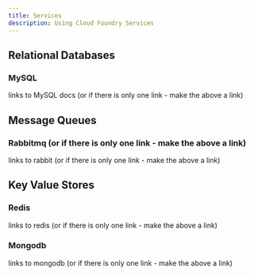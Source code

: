```yaml
---
title: Services
description: Using Cloud Foundry Services
---
```


## Relational Databases

### MySQL

links to MySQL docs (or if there is only one link - make the above a link)

## Message Queues

### Rabbitmq (or if there is only one link - make the above a link)

links to rabbit (or if there is only one link - make the above a link)

## Key Value Stores 

### Redis 

links to redis (or if there is only one link - make the above a link)

### Mongodb

links to mongodb (or if there is only one link - make the above a link)